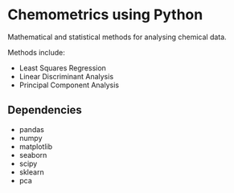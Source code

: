# Chemometrics using Python
Mathematical and statistical methods for analysing chemical data.

Methods include:
* Least Squares Regression
* Linear Discriminant Analysis
* Principal Component Analysis

## Dependencies
* pandas
* numpy
* matplotlib
* seaborn
* scipy
* sklearn
* pca
